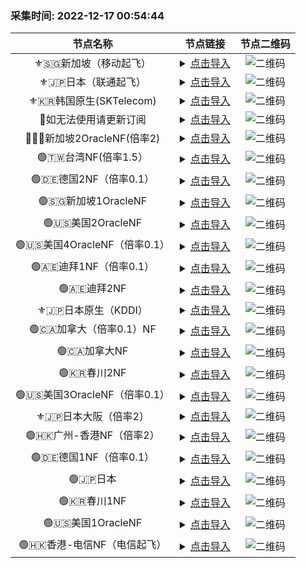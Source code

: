 ### 采集时间: 2022-12-17 00:54:44 
| 节点名称 | 节点链接 | 节点二维码 |
| :---: | :---: | :---: |
| ⚜️🇸🇬新加坡（移动起飞） | <details><summary><a href="vmess://eyJob3N0IjoiIiwicGF0aCI6IiIsInRscyI6IiIsInZlcmlmeV9jZXJ0Ijp0cnVlLCJhZGQiOiJhZTIuc3VyZmh1Yi5uZXQiLCJwb3J0IjozNzUyMCwiYWlkIjoxLCJuZXQiOiJ0Y3AiLCJoZWFkZXJUeXBlIjoibm9uZSIsInNlcnZpY2VuYW1lIjoiIiwiZW5hYmxlX3h0bHMiOiIiLCJmbG93IjoieHRscy1ycHJ4LWRpcmVjdCIsInZ0eXBlIjoidm1lc3M6Ly8iLCJzbmkiOiIiLCJ2IjoiMiIsInR5cGUiOiJ2bWVzcyIsInBzIjoi8J+fovCfh6bwn4eq6L+q5oucIDIgfE5GIiwicmVtYXJrIjoi8J+fovCfh6bwn4eq6L+q5oucIDIgfE5GIiwiaWQiOiJkMjBmMTMwZi1kOTU1LTM5MGEtOGMxZC01ZmI4ZjcxMDk1YTIiLCJjbGFzcyI6MH0=" title="⚜️🇸🇬新加坡（移动起飞）">点击导入</a></summary>vmess://eyJob3N0IjoiIiwicGF0aCI6IiIsInRscyI6IiIsInZlcmlmeV9jZXJ0Ijp0cnVlLCJhZGQiOiJhZTIuc3VyZmh1Yi5uZXQiLCJwb3J0IjozNzUyMCwiYWlkIjoxLCJuZXQiOiJ0Y3AiLCJoZWFkZXJUeXBlIjoibm9uZSIsInNlcnZpY2VuYW1lIjoiIiwiZW5hYmxlX3h0bHMiOiIiLCJmbG93IjoieHRscy1ycHJ4LWRpcmVjdCIsInZ0eXBlIjoidm1lc3M6Ly8iLCJzbmkiOiIiLCJ2IjoiMiIsInR5cGUiOiJ2bWVzcyIsInBzIjoi8J+fovCfh6bwn4eq6L+q5oucIDIgfE5GIiwicmVtYXJrIjoi8J+fovCfh6bwn4eq6L+q5oucIDIgfE5GIiwiaWQiOiJkMjBmMTMwZi1kOTU1LTM5MGEtOGMxZC01ZmI4ZjcxMDk1YTIiLCJjbGFzcyI6MH0=</details> | ![二维码](https://raw.iqiq.io/h7ml/okjiasu_action/main/package/okjiasu/free/2022-12-17/2022-12-17-00-53-52.png) |
| ⚜️🇯🇵日本（联通起飞） | <details><summary><a href="vmess://eyJob3N0IjoiIiwicGF0aCI6IiIsInRscyI6IiIsInZlcmlmeV9jZXJ0Ijp0cnVlLCJhZGQiOiJhZTIuc3VyZmh1Yi5uZXQiLCJwb3J0IjozNzUyMCwiYWlkIjoxLCJuZXQiOiJ0Y3AiLCJoZWFkZXJUeXBlIjoibm9uZSIsInNlcnZpY2VuYW1lIjoiIiwiZW5hYmxlX3h0bHMiOiIiLCJmbG93IjoieHRscy1ycHJ4LWRpcmVjdCIsInZ0eXBlIjoidm1lc3M6Ly8iLCJzbmkiOiIiLCJ2IjoiMiIsInR5cGUiOiJ2bWVzcyIsInBzIjoi8J+fovCfh6bwn4eq6L+q5oucIDIgfE5GIiwicmVtYXJrIjoi8J+fovCfh6bwn4eq6L+q5oucIDIgfE5GIiwiaWQiOiJkMjBmMTMwZi1kOTU1LTM5MGEtOGMxZC01ZmI4ZjcxMDk1YTIiLCJjbGFzcyI6MH0=" title="⚜️🇯🇵日本（联通起飞）">点击导入</a></summary>vmess://eyJob3N0IjoiIiwicGF0aCI6IiIsInRscyI6IiIsInZlcmlmeV9jZXJ0Ijp0cnVlLCJhZGQiOiJhZTIuc3VyZmh1Yi5uZXQiLCJwb3J0IjozNzUyMCwiYWlkIjoxLCJuZXQiOiJ0Y3AiLCJoZWFkZXJUeXBlIjoibm9uZSIsInNlcnZpY2VuYW1lIjoiIiwiZW5hYmxlX3h0bHMiOiIiLCJmbG93IjoieHRscy1ycHJ4LWRpcmVjdCIsInZ0eXBlIjoidm1lc3M6Ly8iLCJzbmkiOiIiLCJ2IjoiMiIsInR5cGUiOiJ2bWVzcyIsInBzIjoi8J+fovCfh6bwn4eq6L+q5oucIDIgfE5GIiwicmVtYXJrIjoi8J+fovCfh6bwn4eq6L+q5oucIDIgfE5GIiwiaWQiOiJkMjBmMTMwZi1kOTU1LTM5MGEtOGMxZC01ZmI4ZjcxMDk1YTIiLCJjbGFzcyI6MH0=</details> | ![二维码](https://raw.iqiq.io/h7ml/okjiasu_action/main/package/okjiasu/free/2022-12-17/2022-12-17-00-53-53.png) |
| ⚜️🇰🇷韩国原生(SKTelecom) | <details><summary><a href="vmess://eyJob3N0IjoiIiwicGF0aCI6IiIsInRscyI6IiIsInZlcmlmeV9jZXJ0Ijp0cnVlLCJhZGQiOiJhZTIuc3VyZmh1Yi5uZXQiLCJwb3J0IjozNzUyMCwiYWlkIjoxLCJuZXQiOiJ0Y3AiLCJoZWFkZXJUeXBlIjoibm9uZSIsInNlcnZpY2VuYW1lIjoiIiwiZW5hYmxlX3h0bHMiOiIiLCJmbG93IjoieHRscy1ycHJ4LWRpcmVjdCIsInZ0eXBlIjoidm1lc3M6Ly8iLCJzbmkiOiIiLCJ2IjoiMiIsInR5cGUiOiJ2bWVzcyIsInBzIjoi8J+fovCfh6bwn4eq6L+q5oucIDIgfE5GIiwicmVtYXJrIjoi8J+fovCfh6bwn4eq6L+q5oucIDIgfE5GIiwiaWQiOiJkMjBmMTMwZi1kOTU1LTM5MGEtOGMxZC01ZmI4ZjcxMDk1YTIiLCJjbGFzcyI6MH0=" title="⚜️🇰🇷韩国原生(SKTelecom)">点击导入</a></summary>vmess://eyJob3N0IjoiIiwicGF0aCI6IiIsInRscyI6IiIsInZlcmlmeV9jZXJ0Ijp0cnVlLCJhZGQiOiJhZTIuc3VyZmh1Yi5uZXQiLCJwb3J0IjozNzUyMCwiYWlkIjoxLCJuZXQiOiJ0Y3AiLCJoZWFkZXJUeXBlIjoibm9uZSIsInNlcnZpY2VuYW1lIjoiIiwiZW5hYmxlX3h0bHMiOiIiLCJmbG93IjoieHRscy1ycHJ4LWRpcmVjdCIsInZ0eXBlIjoidm1lc3M6Ly8iLCJzbmkiOiIiLCJ2IjoiMiIsInR5cGUiOiJ2bWVzcyIsInBzIjoi8J+fovCfh6bwn4eq6L+q5oucIDIgfE5GIiwicmVtYXJrIjoi8J+fovCfh6bwn4eq6L+q5oucIDIgfE5GIiwiaWQiOiJkMjBmMTMwZi1kOTU1LTM5MGEtOGMxZC01ZmI4ZjcxMDk1YTIiLCJjbGFzcyI6MH0=</details> | ![二维码](https://raw.iqiq.io/h7ml/okjiasu_action/main/package/okjiasu/free/2022-12-17/2022-12-17-00-53-54.png) |
| 🔆如无法使用请更新订阅 | <details><summary><a href="vmess://eyJob3N0IjoiIiwicGF0aCI6IiIsInRscyI6IiIsInZlcmlmeV9jZXJ0Ijp0cnVlLCJhZGQiOiJhZTIuc3VyZmh1Yi5uZXQiLCJwb3J0IjozNzUyMCwiYWlkIjoxLCJuZXQiOiJ0Y3AiLCJoZWFkZXJUeXBlIjoibm9uZSIsInNlcnZpY2VuYW1lIjoiIiwiZW5hYmxlX3h0bHMiOiIiLCJmbG93IjoieHRscy1ycHJ4LWRpcmVjdCIsInZ0eXBlIjoidm1lc3M6Ly8iLCJzbmkiOiIiLCJ2IjoiMiIsInR5cGUiOiJ2bWVzcyIsInBzIjoi8J+fovCfh6bwn4eq6L+q5oucIDIgfE5GIiwicmVtYXJrIjoi8J+fovCfh6bwn4eq6L+q5oucIDIgfE5GIiwiaWQiOiJkMjBmMTMwZi1kOTU1LTM5MGEtOGMxZC01ZmI4ZjcxMDk1YTIiLCJjbGFzcyI6MH0=" title="🔆如无法使用请更新订阅">点击导入</a></summary>vmess://eyJob3N0IjoiIiwicGF0aCI6IiIsInRscyI6IiIsInZlcmlmeV9jZXJ0Ijp0cnVlLCJhZGQiOiJhZTIuc3VyZmh1Yi5uZXQiLCJwb3J0IjozNzUyMCwiYWlkIjoxLCJuZXQiOiJ0Y3AiLCJoZWFkZXJUeXBlIjoibm9uZSIsInNlcnZpY2VuYW1lIjoiIiwiZW5hYmxlX3h0bHMiOiIiLCJmbG93IjoieHRscy1ycHJ4LWRpcmVjdCIsInZ0eXBlIjoidm1lc3M6Ly8iLCJzbmkiOiIiLCJ2IjoiMiIsInR5cGUiOiJ2bWVzcyIsInBzIjoi8J+fovCfh6bwn4eq6L+q5oucIDIgfE5GIiwicmVtYXJrIjoi8J+fovCfh6bwn4eq6L+q5oucIDIgfE5GIiwiaWQiOiJkMjBmMTMwZi1kOTU1LTM5MGEtOGMxZC01ZmI4ZjcxMDk1YTIiLCJjbGFzcyI6MH0=</details> | ![二维码](https://raw.iqiq.io/h7ml/okjiasu_action/main/package/okjiasu/free/2022-12-17/2022-12-17-00-53-55.png) |
| 🔆🇸🇬新加坡2OracleNF(倍率2) | <details><summary><a href="vmess://eyJob3N0IjoiIiwicGF0aCI6IiIsInRscyI6IiIsInZlcmlmeV9jZXJ0Ijp0cnVlLCJhZGQiOiJhZTIuc3VyZmh1Yi5uZXQiLCJwb3J0IjozNzUyMCwiYWlkIjoxLCJuZXQiOiJ0Y3AiLCJoZWFkZXJUeXBlIjoibm9uZSIsInNlcnZpY2VuYW1lIjoiIiwiZW5hYmxlX3h0bHMiOiIiLCJmbG93IjoieHRscy1ycHJ4LWRpcmVjdCIsInZ0eXBlIjoidm1lc3M6Ly8iLCJzbmkiOiIiLCJ2IjoiMiIsInR5cGUiOiJ2bWVzcyIsInBzIjoi8J+fovCfh6bwn4eq6L+q5oucIDIgfE5GIiwicmVtYXJrIjoi8J+fovCfh6bwn4eq6L+q5oucIDIgfE5GIiwiaWQiOiJkMjBmMTMwZi1kOTU1LTM5MGEtOGMxZC01ZmI4ZjcxMDk1YTIiLCJjbGFzcyI6MH0=" title="🔆🇸🇬新加坡2OracleNF(倍率2)">点击导入</a></summary>vmess://eyJob3N0IjoiIiwicGF0aCI6IiIsInRscyI6IiIsInZlcmlmeV9jZXJ0Ijp0cnVlLCJhZGQiOiJhZTIuc3VyZmh1Yi5uZXQiLCJwb3J0IjozNzUyMCwiYWlkIjoxLCJuZXQiOiJ0Y3AiLCJoZWFkZXJUeXBlIjoibm9uZSIsInNlcnZpY2VuYW1lIjoiIiwiZW5hYmxlX3h0bHMiOiIiLCJmbG93IjoieHRscy1ycHJ4LWRpcmVjdCIsInZ0eXBlIjoidm1lc3M6Ly8iLCJzbmkiOiIiLCJ2IjoiMiIsInR5cGUiOiJ2bWVzcyIsInBzIjoi8J+fovCfh6bwn4eq6L+q5oucIDIgfE5GIiwicmVtYXJrIjoi8J+fovCfh6bwn4eq6L+q5oucIDIgfE5GIiwiaWQiOiJkMjBmMTMwZi1kOTU1LTM5MGEtOGMxZC01ZmI4ZjcxMDk1YTIiLCJjbGFzcyI6MH0=</details> | ![二维码](https://raw.iqiq.io/h7ml/okjiasu_action/main/package/okjiasu/free/2022-12-17/2022-12-17-00-53-57.png) |
| 🟢🇹🇼台湾NF(倍率1.5） | <details><summary><a href="vmess://eyJob3N0IjoiIiwicGF0aCI6IiIsInRscyI6IiIsInZlcmlmeV9jZXJ0Ijp0cnVlLCJhZGQiOiJhZTIuc3VyZmh1Yi5uZXQiLCJwb3J0IjozNzUyMCwiYWlkIjoxLCJuZXQiOiJ0Y3AiLCJoZWFkZXJUeXBlIjoibm9uZSIsInNlcnZpY2VuYW1lIjoiIiwiZW5hYmxlX3h0bHMiOiIiLCJmbG93IjoieHRscy1ycHJ4LWRpcmVjdCIsInZ0eXBlIjoidm1lc3M6Ly8iLCJzbmkiOiIiLCJ2IjoiMiIsInR5cGUiOiJ2bWVzcyIsInBzIjoi8J+fovCfh6bwn4eq6L+q5oucIDIgfE5GIiwicmVtYXJrIjoi8J+fovCfh6bwn4eq6L+q5oucIDIgfE5GIiwiaWQiOiJkMjBmMTMwZi1kOTU1LTM5MGEtOGMxZC01ZmI4ZjcxMDk1YTIiLCJjbGFzcyI6MH0=" title="🟢🇹🇼台湾NF(倍率1.5）">点击导入</a></summary>vmess://eyJob3N0IjoiIiwicGF0aCI6IiIsInRscyI6IiIsInZlcmlmeV9jZXJ0Ijp0cnVlLCJhZGQiOiJhZTIuc3VyZmh1Yi5uZXQiLCJwb3J0IjozNzUyMCwiYWlkIjoxLCJuZXQiOiJ0Y3AiLCJoZWFkZXJUeXBlIjoibm9uZSIsInNlcnZpY2VuYW1lIjoiIiwiZW5hYmxlX3h0bHMiOiIiLCJmbG93IjoieHRscy1ycHJ4LWRpcmVjdCIsInZ0eXBlIjoidm1lc3M6Ly8iLCJzbmkiOiIiLCJ2IjoiMiIsInR5cGUiOiJ2bWVzcyIsInBzIjoi8J+fovCfh6bwn4eq6L+q5oucIDIgfE5GIiwicmVtYXJrIjoi8J+fovCfh6bwn4eq6L+q5oucIDIgfE5GIiwiaWQiOiJkMjBmMTMwZi1kOTU1LTM5MGEtOGMxZC01ZmI4ZjcxMDk1YTIiLCJjbGFzcyI6MH0=</details> | ![二维码](https://raw.iqiq.io/h7ml/okjiasu_action/main/package/okjiasu/free/2022-12-17/2022-12-17-00-53-58.png) |
| 🟢🇩🇪德国2NF（倍率0.1） | <details><summary><a href="vmess://eyJob3N0IjoiIiwicGF0aCI6IiIsInRscyI6IiIsInZlcmlmeV9jZXJ0Ijp0cnVlLCJhZGQiOiJhZTIuc3VyZmh1Yi5uZXQiLCJwb3J0IjozNzUyMCwiYWlkIjoxLCJuZXQiOiJ0Y3AiLCJoZWFkZXJUeXBlIjoibm9uZSIsInNlcnZpY2VuYW1lIjoiIiwiZW5hYmxlX3h0bHMiOiIiLCJmbG93IjoieHRscy1ycHJ4LWRpcmVjdCIsInZ0eXBlIjoidm1lc3M6Ly8iLCJzbmkiOiIiLCJ2IjoiMiIsInR5cGUiOiJ2bWVzcyIsInBzIjoi8J+fovCfh6bwn4eq6L+q5oucIDIgfE5GIiwicmVtYXJrIjoi8J+fovCfh6bwn4eq6L+q5oucIDIgfE5GIiwiaWQiOiJkMjBmMTMwZi1kOTU1LTM5MGEtOGMxZC01ZmI4ZjcxMDk1YTIiLCJjbGFzcyI6MH0=" title="🟢🇩🇪德国2NF（倍率0.1）">点击导入</a></summary>vmess://eyJob3N0IjoiIiwicGF0aCI6IiIsInRscyI6IiIsInZlcmlmeV9jZXJ0Ijp0cnVlLCJhZGQiOiJhZTIuc3VyZmh1Yi5uZXQiLCJwb3J0IjozNzUyMCwiYWlkIjoxLCJuZXQiOiJ0Y3AiLCJoZWFkZXJUeXBlIjoibm9uZSIsInNlcnZpY2VuYW1lIjoiIiwiZW5hYmxlX3h0bHMiOiIiLCJmbG93IjoieHRscy1ycHJ4LWRpcmVjdCIsInZ0eXBlIjoidm1lc3M6Ly8iLCJzbmkiOiIiLCJ2IjoiMiIsInR5cGUiOiJ2bWVzcyIsInBzIjoi8J+fovCfh6bwn4eq6L+q5oucIDIgfE5GIiwicmVtYXJrIjoi8J+fovCfh6bwn4eq6L+q5oucIDIgfE5GIiwiaWQiOiJkMjBmMTMwZi1kOTU1LTM5MGEtOGMxZC01ZmI4ZjcxMDk1YTIiLCJjbGFzcyI6MH0=</details> | ![二维码](https://raw.iqiq.io/h7ml/okjiasu_action/main/package/okjiasu/free/2022-12-17/2022-12-17-00-53-59.png) |
| 🟢🇸🇬新加坡1OracleNF | <details><summary><a href="vmess://eyJob3N0IjoiIiwicGF0aCI6IiIsInRscyI6IiIsInZlcmlmeV9jZXJ0Ijp0cnVlLCJhZGQiOiJhZTIuc3VyZmh1Yi5uZXQiLCJwb3J0IjozNzUyMCwiYWlkIjoxLCJuZXQiOiJ0Y3AiLCJoZWFkZXJUeXBlIjoibm9uZSIsInNlcnZpY2VuYW1lIjoiIiwiZW5hYmxlX3h0bHMiOiIiLCJmbG93IjoieHRscy1ycHJ4LWRpcmVjdCIsInZ0eXBlIjoidm1lc3M6Ly8iLCJzbmkiOiIiLCJ2IjoiMiIsInR5cGUiOiJ2bWVzcyIsInBzIjoi8J+fovCfh6bwn4eq6L+q5oucIDIgfE5GIiwicmVtYXJrIjoi8J+fovCfh6bwn4eq6L+q5oucIDIgfE5GIiwiaWQiOiJkMjBmMTMwZi1kOTU1LTM5MGEtOGMxZC01ZmI4ZjcxMDk1YTIiLCJjbGFzcyI6MH0=" title="🟢🇸🇬新加坡1OracleNF">点击导入</a></summary>vmess://eyJob3N0IjoiIiwicGF0aCI6IiIsInRscyI6IiIsInZlcmlmeV9jZXJ0Ijp0cnVlLCJhZGQiOiJhZTIuc3VyZmh1Yi5uZXQiLCJwb3J0IjozNzUyMCwiYWlkIjoxLCJuZXQiOiJ0Y3AiLCJoZWFkZXJUeXBlIjoibm9uZSIsInNlcnZpY2VuYW1lIjoiIiwiZW5hYmxlX3h0bHMiOiIiLCJmbG93IjoieHRscy1ycHJ4LWRpcmVjdCIsInZ0eXBlIjoidm1lc3M6Ly8iLCJzbmkiOiIiLCJ2IjoiMiIsInR5cGUiOiJ2bWVzcyIsInBzIjoi8J+fovCfh6bwn4eq6L+q5oucIDIgfE5GIiwicmVtYXJrIjoi8J+fovCfh6bwn4eq6L+q5oucIDIgfE5GIiwiaWQiOiJkMjBmMTMwZi1kOTU1LTM5MGEtOGMxZC01ZmI4ZjcxMDk1YTIiLCJjbGFzcyI6MH0=</details> | ![二维码](https://raw.iqiq.io/h7ml/okjiasu_action/main/package/okjiasu/free/2022-12-17/2022-12-17-00-54-00.png) |
| 🟢🇺🇸美国2OracleNF | <details><summary><a href="vmess://eyJob3N0IjoiIiwicGF0aCI6IiIsInRscyI6IiIsInZlcmlmeV9jZXJ0Ijp0cnVlLCJhZGQiOiJhZTIuc3VyZmh1Yi5uZXQiLCJwb3J0IjozNzUyMCwiYWlkIjoxLCJuZXQiOiJ0Y3AiLCJoZWFkZXJUeXBlIjoibm9uZSIsInNlcnZpY2VuYW1lIjoiIiwiZW5hYmxlX3h0bHMiOiIiLCJmbG93IjoieHRscy1ycHJ4LWRpcmVjdCIsInZ0eXBlIjoidm1lc3M6Ly8iLCJzbmkiOiIiLCJ2IjoiMiIsInR5cGUiOiJ2bWVzcyIsInBzIjoi8J+fovCfh6bwn4eq6L+q5oucIDIgfE5GIiwicmVtYXJrIjoi8J+fovCfh6bwn4eq6L+q5oucIDIgfE5GIiwiaWQiOiJkMjBmMTMwZi1kOTU1LTM5MGEtOGMxZC01ZmI4ZjcxMDk1YTIiLCJjbGFzcyI6MH0=" title="🟢🇺🇸美国2OracleNF">点击导入</a></summary>vmess://eyJob3N0IjoiIiwicGF0aCI6IiIsInRscyI6IiIsInZlcmlmeV9jZXJ0Ijp0cnVlLCJhZGQiOiJhZTIuc3VyZmh1Yi5uZXQiLCJwb3J0IjozNzUyMCwiYWlkIjoxLCJuZXQiOiJ0Y3AiLCJoZWFkZXJUeXBlIjoibm9uZSIsInNlcnZpY2VuYW1lIjoiIiwiZW5hYmxlX3h0bHMiOiIiLCJmbG93IjoieHRscy1ycHJ4LWRpcmVjdCIsInZ0eXBlIjoidm1lc3M6Ly8iLCJzbmkiOiIiLCJ2IjoiMiIsInR5cGUiOiJ2bWVzcyIsInBzIjoi8J+fovCfh6bwn4eq6L+q5oucIDIgfE5GIiwicmVtYXJrIjoi8J+fovCfh6bwn4eq6L+q5oucIDIgfE5GIiwiaWQiOiJkMjBmMTMwZi1kOTU1LTM5MGEtOGMxZC01ZmI4ZjcxMDk1YTIiLCJjbGFzcyI6MH0=</details> | ![二维码](https://raw.iqiq.io/h7ml/okjiasu_action/main/package/okjiasu/free/2022-12-17/2022-12-17-00-54-01.png) |
| 🟢🇺🇸美国4OracleNF（倍率0.1） | <details><summary><a href="vmess://eyJob3N0IjoiIiwicGF0aCI6IiIsInRscyI6IiIsInZlcmlmeV9jZXJ0Ijp0cnVlLCJhZGQiOiJhZTIuc3VyZmh1Yi5uZXQiLCJwb3J0IjozNzUyMCwiYWlkIjoxLCJuZXQiOiJ0Y3AiLCJoZWFkZXJUeXBlIjoibm9uZSIsInNlcnZpY2VuYW1lIjoiIiwiZW5hYmxlX3h0bHMiOiIiLCJmbG93IjoieHRscy1ycHJ4LWRpcmVjdCIsInZ0eXBlIjoidm1lc3M6Ly8iLCJzbmkiOiIiLCJ2IjoiMiIsInR5cGUiOiJ2bWVzcyIsInBzIjoi8J+fovCfh6bwn4eq6L+q5oucIDIgfE5GIiwicmVtYXJrIjoi8J+fovCfh6bwn4eq6L+q5oucIDIgfE5GIiwiaWQiOiJkMjBmMTMwZi1kOTU1LTM5MGEtOGMxZC01ZmI4ZjcxMDk1YTIiLCJjbGFzcyI6MH0=" title="🟢🇺🇸美国4OracleNF（倍率0.1）">点击导入</a></summary>vmess://eyJob3N0IjoiIiwicGF0aCI6IiIsInRscyI6IiIsInZlcmlmeV9jZXJ0Ijp0cnVlLCJhZGQiOiJhZTIuc3VyZmh1Yi5uZXQiLCJwb3J0IjozNzUyMCwiYWlkIjoxLCJuZXQiOiJ0Y3AiLCJoZWFkZXJUeXBlIjoibm9uZSIsInNlcnZpY2VuYW1lIjoiIiwiZW5hYmxlX3h0bHMiOiIiLCJmbG93IjoieHRscy1ycHJ4LWRpcmVjdCIsInZ0eXBlIjoidm1lc3M6Ly8iLCJzbmkiOiIiLCJ2IjoiMiIsInR5cGUiOiJ2bWVzcyIsInBzIjoi8J+fovCfh6bwn4eq6L+q5oucIDIgfE5GIiwicmVtYXJrIjoi8J+fovCfh6bwn4eq6L+q5oucIDIgfE5GIiwiaWQiOiJkMjBmMTMwZi1kOTU1LTM5MGEtOGMxZC01ZmI4ZjcxMDk1YTIiLCJjbGFzcyI6MH0=</details> | ![二维码](https://raw.iqiq.io/h7ml/okjiasu_action/main/package/okjiasu/free/2022-12-17/2022-12-17-00-54-03.png) |
| 🟢🇦🇪迪拜1NF（倍率0.1） | <details><summary><a href="vmess://eyJob3N0IjoiIiwicGF0aCI6IiIsInRscyI6IiIsInZlcmlmeV9jZXJ0Ijp0cnVlLCJhZGQiOiJhZTIuc3VyZmh1Yi5uZXQiLCJwb3J0IjozNzUyMCwiYWlkIjoxLCJuZXQiOiJ0Y3AiLCJoZWFkZXJUeXBlIjoibm9uZSIsInNlcnZpY2VuYW1lIjoiIiwiZW5hYmxlX3h0bHMiOiIiLCJmbG93IjoieHRscy1ycHJ4LWRpcmVjdCIsInZ0eXBlIjoidm1lc3M6Ly8iLCJzbmkiOiIiLCJ2IjoiMiIsInR5cGUiOiJ2bWVzcyIsInBzIjoi8J+fovCfh6bwn4eq6L+q5oucIDIgfE5GIiwicmVtYXJrIjoi8J+fovCfh6bwn4eq6L+q5oucIDIgfE5GIiwiaWQiOiJkMjBmMTMwZi1kOTU1LTM5MGEtOGMxZC01ZmI4ZjcxMDk1YTIiLCJjbGFzcyI6MH0=" title="🟢🇦🇪迪拜1NF（倍率0.1）">点击导入</a></summary>vmess://eyJob3N0IjoiIiwicGF0aCI6IiIsInRscyI6IiIsInZlcmlmeV9jZXJ0Ijp0cnVlLCJhZGQiOiJhZTIuc3VyZmh1Yi5uZXQiLCJwb3J0IjozNzUyMCwiYWlkIjoxLCJuZXQiOiJ0Y3AiLCJoZWFkZXJUeXBlIjoibm9uZSIsInNlcnZpY2VuYW1lIjoiIiwiZW5hYmxlX3h0bHMiOiIiLCJmbG93IjoieHRscy1ycHJ4LWRpcmVjdCIsInZ0eXBlIjoidm1lc3M6Ly8iLCJzbmkiOiIiLCJ2IjoiMiIsInR5cGUiOiJ2bWVzcyIsInBzIjoi8J+fovCfh6bwn4eq6L+q5oucIDIgfE5GIiwicmVtYXJrIjoi8J+fovCfh6bwn4eq6L+q5oucIDIgfE5GIiwiaWQiOiJkMjBmMTMwZi1kOTU1LTM5MGEtOGMxZC01ZmI4ZjcxMDk1YTIiLCJjbGFzcyI6MH0=</details> | ![二维码](https://raw.iqiq.io/h7ml/okjiasu_action/main/package/okjiasu/free/2022-12-17/2022-12-17-00-54-04.png) |
| 🟢🇦🇪迪拜2NF | <details><summary><a href="vmess://eyJob3N0IjoiIiwicGF0aCI6IiIsInRscyI6IiIsInZlcmlmeV9jZXJ0Ijp0cnVlLCJhZGQiOiJhZTIuc3VyZmh1Yi5uZXQiLCJwb3J0IjozNzUyMCwiYWlkIjoxLCJuZXQiOiJ0Y3AiLCJoZWFkZXJUeXBlIjoibm9uZSIsInNlcnZpY2VuYW1lIjoiIiwiZW5hYmxlX3h0bHMiOiIiLCJmbG93IjoieHRscy1ycHJ4LWRpcmVjdCIsInZ0eXBlIjoidm1lc3M6Ly8iLCJzbmkiOiIiLCJ2IjoiMiIsInR5cGUiOiJ2bWVzcyIsInBzIjoi8J+fovCfh6bwn4eq6L+q5oucIDIgfE5GIiwicmVtYXJrIjoi8J+fovCfh6bwn4eq6L+q5oucIDIgfE5GIiwiaWQiOiJkMjBmMTMwZi1kOTU1LTM5MGEtOGMxZC01ZmI4ZjcxMDk1YTIiLCJjbGFzcyI6MH0=" title="🟢🇦🇪迪拜2NF">点击导入</a></summary>vmess://eyJob3N0IjoiIiwicGF0aCI6IiIsInRscyI6IiIsInZlcmlmeV9jZXJ0Ijp0cnVlLCJhZGQiOiJhZTIuc3VyZmh1Yi5uZXQiLCJwb3J0IjozNzUyMCwiYWlkIjoxLCJuZXQiOiJ0Y3AiLCJoZWFkZXJUeXBlIjoibm9uZSIsInNlcnZpY2VuYW1lIjoiIiwiZW5hYmxlX3h0bHMiOiIiLCJmbG93IjoieHRscy1ycHJ4LWRpcmVjdCIsInZ0eXBlIjoidm1lc3M6Ly8iLCJzbmkiOiIiLCJ2IjoiMiIsInR5cGUiOiJ2bWVzcyIsInBzIjoi8J+fovCfh6bwn4eq6L+q5oucIDIgfE5GIiwicmVtYXJrIjoi8J+fovCfh6bwn4eq6L+q5oucIDIgfE5GIiwiaWQiOiJkMjBmMTMwZi1kOTU1LTM5MGEtOGMxZC01ZmI4ZjcxMDk1YTIiLCJjbGFzcyI6MH0=</details> | ![二维码](https://raw.iqiq.io/h7ml/okjiasu_action/main/package/okjiasu/free/2022-12-17/2022-12-17-00-54-05.png) |
| ⚜️🇯🇵日本原生（KDDI） | <details><summary><a href="vmess://eyJob3N0IjoiIiwicGF0aCI6IiIsInRscyI6IiIsInZlcmlmeV9jZXJ0Ijp0cnVlLCJhZGQiOiJhZTIuc3VyZmh1Yi5uZXQiLCJwb3J0IjozNzUyMCwiYWlkIjoxLCJuZXQiOiJ0Y3AiLCJoZWFkZXJUeXBlIjoibm9uZSIsInNlcnZpY2VuYW1lIjoiIiwiZW5hYmxlX3h0bHMiOiIiLCJmbG93IjoieHRscy1ycHJ4LWRpcmVjdCIsInZ0eXBlIjoidm1lc3M6Ly8iLCJzbmkiOiIiLCJ2IjoiMiIsInR5cGUiOiJ2bWVzcyIsInBzIjoi8J+fovCfh6bwn4eq6L+q5oucIDIgfE5GIiwicmVtYXJrIjoi8J+fovCfh6bwn4eq6L+q5oucIDIgfE5GIiwiaWQiOiJkMjBmMTMwZi1kOTU1LTM5MGEtOGMxZC01ZmI4ZjcxMDk1YTIiLCJjbGFzcyI6MH0=" title="⚜️🇯🇵日本原生（KDDI）">点击导入</a></summary>vmess://eyJob3N0IjoiIiwicGF0aCI6IiIsInRscyI6IiIsInZlcmlmeV9jZXJ0Ijp0cnVlLCJhZGQiOiJhZTIuc3VyZmh1Yi5uZXQiLCJwb3J0IjozNzUyMCwiYWlkIjoxLCJuZXQiOiJ0Y3AiLCJoZWFkZXJUeXBlIjoibm9uZSIsInNlcnZpY2VuYW1lIjoiIiwiZW5hYmxlX3h0bHMiOiIiLCJmbG93IjoieHRscy1ycHJ4LWRpcmVjdCIsInZ0eXBlIjoidm1lc3M6Ly8iLCJzbmkiOiIiLCJ2IjoiMiIsInR5cGUiOiJ2bWVzcyIsInBzIjoi8J+fovCfh6bwn4eq6L+q5oucIDIgfE5GIiwicmVtYXJrIjoi8J+fovCfh6bwn4eq6L+q5oucIDIgfE5GIiwiaWQiOiJkMjBmMTMwZi1kOTU1LTM5MGEtOGMxZC01ZmI4ZjcxMDk1YTIiLCJjbGFzcyI6MH0=</details> | ![二维码](https://raw.iqiq.io/h7ml/okjiasu_action/main/package/okjiasu/free/2022-12-17/2022-12-17-00-54-06.png) |
| 🟢🇨🇦加拿大（倍率0.1）NF | <details><summary><a href="vmess://eyJob3N0IjoiIiwicGF0aCI6IiIsInRscyI6IiIsInZlcmlmeV9jZXJ0Ijp0cnVlLCJhZGQiOiJhZTIuc3VyZmh1Yi5uZXQiLCJwb3J0IjozNzUyMCwiYWlkIjoxLCJuZXQiOiJ0Y3AiLCJoZWFkZXJUeXBlIjoibm9uZSIsInNlcnZpY2VuYW1lIjoiIiwiZW5hYmxlX3h0bHMiOiIiLCJmbG93IjoieHRscy1ycHJ4LWRpcmVjdCIsInZ0eXBlIjoidm1lc3M6Ly8iLCJzbmkiOiIiLCJ2IjoiMiIsInR5cGUiOiJ2bWVzcyIsInBzIjoi8J+fovCfh6bwn4eq6L+q5oucIDIgfE5GIiwicmVtYXJrIjoi8J+fovCfh6bwn4eq6L+q5oucIDIgfE5GIiwiaWQiOiJkMjBmMTMwZi1kOTU1LTM5MGEtOGMxZC01ZmI4ZjcxMDk1YTIiLCJjbGFzcyI6MH0=" title="🟢🇨🇦加拿大（倍率0.1）NF">点击导入</a></summary>vmess://eyJob3N0IjoiIiwicGF0aCI6IiIsInRscyI6IiIsInZlcmlmeV9jZXJ0Ijp0cnVlLCJhZGQiOiJhZTIuc3VyZmh1Yi5uZXQiLCJwb3J0IjozNzUyMCwiYWlkIjoxLCJuZXQiOiJ0Y3AiLCJoZWFkZXJUeXBlIjoibm9uZSIsInNlcnZpY2VuYW1lIjoiIiwiZW5hYmxlX3h0bHMiOiIiLCJmbG93IjoieHRscy1ycHJ4LWRpcmVjdCIsInZ0eXBlIjoidm1lc3M6Ly8iLCJzbmkiOiIiLCJ2IjoiMiIsInR5cGUiOiJ2bWVzcyIsInBzIjoi8J+fovCfh6bwn4eq6L+q5oucIDIgfE5GIiwicmVtYXJrIjoi8J+fovCfh6bwn4eq6L+q5oucIDIgfE5GIiwiaWQiOiJkMjBmMTMwZi1kOTU1LTM5MGEtOGMxZC01ZmI4ZjcxMDk1YTIiLCJjbGFzcyI6MH0=</details> | ![二维码](https://raw.iqiq.io/h7ml/okjiasu_action/main/package/okjiasu/free/2022-12-17/2022-12-17-00-54-07.png) |
| 🟢🇨🇦加拿大NF | <details><summary><a href="vmess://eyJob3N0IjoiIiwicGF0aCI6IiIsInRscyI6IiIsInZlcmlmeV9jZXJ0Ijp0cnVlLCJhZGQiOiJhZTIuc3VyZmh1Yi5uZXQiLCJwb3J0IjozNzUyMCwiYWlkIjoxLCJuZXQiOiJ0Y3AiLCJoZWFkZXJUeXBlIjoibm9uZSIsInNlcnZpY2VuYW1lIjoiIiwiZW5hYmxlX3h0bHMiOiIiLCJmbG93IjoieHRscy1ycHJ4LWRpcmVjdCIsInZ0eXBlIjoidm1lc3M6Ly8iLCJzbmkiOiIiLCJ2IjoiMiIsInR5cGUiOiJ2bWVzcyIsInBzIjoi8J+fovCfh6bwn4eq6L+q5oucIDIgfE5GIiwicmVtYXJrIjoi8J+fovCfh6bwn4eq6L+q5oucIDIgfE5GIiwiaWQiOiJkMjBmMTMwZi1kOTU1LTM5MGEtOGMxZC01ZmI4ZjcxMDk1YTIiLCJjbGFzcyI6MH0=" title="🟢🇨🇦加拿大NF">点击导入</a></summary>vmess://eyJob3N0IjoiIiwicGF0aCI6IiIsInRscyI6IiIsInZlcmlmeV9jZXJ0Ijp0cnVlLCJhZGQiOiJhZTIuc3VyZmh1Yi5uZXQiLCJwb3J0IjozNzUyMCwiYWlkIjoxLCJuZXQiOiJ0Y3AiLCJoZWFkZXJUeXBlIjoibm9uZSIsInNlcnZpY2VuYW1lIjoiIiwiZW5hYmxlX3h0bHMiOiIiLCJmbG93IjoieHRscy1ycHJ4LWRpcmVjdCIsInZ0eXBlIjoidm1lc3M6Ly8iLCJzbmkiOiIiLCJ2IjoiMiIsInR5cGUiOiJ2bWVzcyIsInBzIjoi8J+fovCfh6bwn4eq6L+q5oucIDIgfE5GIiwicmVtYXJrIjoi8J+fovCfh6bwn4eq6L+q5oucIDIgfE5GIiwiaWQiOiJkMjBmMTMwZi1kOTU1LTM5MGEtOGMxZC01ZmI4ZjcxMDk1YTIiLCJjbGFzcyI6MH0=</details> | ![二维码](https://raw.iqiq.io/h7ml/okjiasu_action/main/package/okjiasu/free/2022-12-17/2022-12-17-00-54-09.png) |
| 🟢🇰🇷春川2NF | <details><summary><a href="vmess://eyJob3N0IjoiIiwicGF0aCI6IiIsInRscyI6IiIsInZlcmlmeV9jZXJ0Ijp0cnVlLCJhZGQiOiJhZTIuc3VyZmh1Yi5uZXQiLCJwb3J0IjozNzUyMCwiYWlkIjoxLCJuZXQiOiJ0Y3AiLCJoZWFkZXJUeXBlIjoibm9uZSIsInNlcnZpY2VuYW1lIjoiIiwiZW5hYmxlX3h0bHMiOiIiLCJmbG93IjoieHRscy1ycHJ4LWRpcmVjdCIsInZ0eXBlIjoidm1lc3M6Ly8iLCJzbmkiOiIiLCJ2IjoiMiIsInR5cGUiOiJ2bWVzcyIsInBzIjoi8J+fovCfh6bwn4eq6L+q5oucIDIgfE5GIiwicmVtYXJrIjoi8J+fovCfh6bwn4eq6L+q5oucIDIgfE5GIiwiaWQiOiJkMjBmMTMwZi1kOTU1LTM5MGEtOGMxZC01ZmI4ZjcxMDk1YTIiLCJjbGFzcyI6MH0=" title="🟢🇰🇷春川2NF">点击导入</a></summary>vmess://eyJob3N0IjoiIiwicGF0aCI6IiIsInRscyI6IiIsInZlcmlmeV9jZXJ0Ijp0cnVlLCJhZGQiOiJhZTIuc3VyZmh1Yi5uZXQiLCJwb3J0IjozNzUyMCwiYWlkIjoxLCJuZXQiOiJ0Y3AiLCJoZWFkZXJUeXBlIjoibm9uZSIsInNlcnZpY2VuYW1lIjoiIiwiZW5hYmxlX3h0bHMiOiIiLCJmbG93IjoieHRscy1ycHJ4LWRpcmVjdCIsInZ0eXBlIjoidm1lc3M6Ly8iLCJzbmkiOiIiLCJ2IjoiMiIsInR5cGUiOiJ2bWVzcyIsInBzIjoi8J+fovCfh6bwn4eq6L+q5oucIDIgfE5GIiwicmVtYXJrIjoi8J+fovCfh6bwn4eq6L+q5oucIDIgfE5GIiwiaWQiOiJkMjBmMTMwZi1kOTU1LTM5MGEtOGMxZC01ZmI4ZjcxMDk1YTIiLCJjbGFzcyI6MH0=</details> | ![二维码](https://raw.iqiq.io/h7ml/okjiasu_action/main/package/okjiasu/free/2022-12-17/2022-12-17-00-54-10.png) |
| 🟢🇺🇸美国3OracleNF（倍率0.1） | <details><summary><a href="vmess://eyJob3N0IjoiIiwicGF0aCI6IiIsInRscyI6IiIsInZlcmlmeV9jZXJ0Ijp0cnVlLCJhZGQiOiJhZTIuc3VyZmh1Yi5uZXQiLCJwb3J0IjozNzUyMCwiYWlkIjoxLCJuZXQiOiJ0Y3AiLCJoZWFkZXJUeXBlIjoibm9uZSIsInNlcnZpY2VuYW1lIjoiIiwiZW5hYmxlX3h0bHMiOiIiLCJmbG93IjoieHRscy1ycHJ4LWRpcmVjdCIsInZ0eXBlIjoidm1lc3M6Ly8iLCJzbmkiOiIiLCJ2IjoiMiIsInR5cGUiOiJ2bWVzcyIsInBzIjoi8J+fovCfh6bwn4eq6L+q5oucIDIgfE5GIiwicmVtYXJrIjoi8J+fovCfh6bwn4eq6L+q5oucIDIgfE5GIiwiaWQiOiJkMjBmMTMwZi1kOTU1LTM5MGEtOGMxZC01ZmI4ZjcxMDk1YTIiLCJjbGFzcyI6MH0=" title="🟢🇺🇸美国3OracleNF（倍率0.1）">点击导入</a></summary>vmess://eyJob3N0IjoiIiwicGF0aCI6IiIsInRscyI6IiIsInZlcmlmeV9jZXJ0Ijp0cnVlLCJhZGQiOiJhZTIuc3VyZmh1Yi5uZXQiLCJwb3J0IjozNzUyMCwiYWlkIjoxLCJuZXQiOiJ0Y3AiLCJoZWFkZXJUeXBlIjoibm9uZSIsInNlcnZpY2VuYW1lIjoiIiwiZW5hYmxlX3h0bHMiOiIiLCJmbG93IjoieHRscy1ycHJ4LWRpcmVjdCIsInZ0eXBlIjoidm1lc3M6Ly8iLCJzbmkiOiIiLCJ2IjoiMiIsInR5cGUiOiJ2bWVzcyIsInBzIjoi8J+fovCfh6bwn4eq6L+q5oucIDIgfE5GIiwicmVtYXJrIjoi8J+fovCfh6bwn4eq6L+q5oucIDIgfE5GIiwiaWQiOiJkMjBmMTMwZi1kOTU1LTM5MGEtOGMxZC01ZmI4ZjcxMDk1YTIiLCJjbGFzcyI6MH0=</details> | ![二维码](https://raw.iqiq.io/h7ml/okjiasu_action/main/package/okjiasu/free/2022-12-17/2022-12-17-00-54-11.png) |
| ⚜️🇯🇵日本大阪（倍率2） | <details><summary><a href="vmess://eyJob3N0IjoiIiwicGF0aCI6IiIsInRscyI6IiIsInZlcmlmeV9jZXJ0Ijp0cnVlLCJhZGQiOiJhZTIuc3VyZmh1Yi5uZXQiLCJwb3J0IjozNzUyMCwiYWlkIjoxLCJuZXQiOiJ0Y3AiLCJoZWFkZXJUeXBlIjoibm9uZSIsInNlcnZpY2VuYW1lIjoiIiwiZW5hYmxlX3h0bHMiOiIiLCJmbG93IjoieHRscy1ycHJ4LWRpcmVjdCIsInZ0eXBlIjoidm1lc3M6Ly8iLCJzbmkiOiIiLCJ2IjoiMiIsInR5cGUiOiJ2bWVzcyIsInBzIjoi8J+fovCfh6bwn4eq6L+q5oucIDIgfE5GIiwicmVtYXJrIjoi8J+fovCfh6bwn4eq6L+q5oucIDIgfE5GIiwiaWQiOiJkMjBmMTMwZi1kOTU1LTM5MGEtOGMxZC01ZmI4ZjcxMDk1YTIiLCJjbGFzcyI6MH0=" title="⚜️🇯🇵日本大阪（倍率2）">点击导入</a></summary>vmess://eyJob3N0IjoiIiwicGF0aCI6IiIsInRscyI6IiIsInZlcmlmeV9jZXJ0Ijp0cnVlLCJhZGQiOiJhZTIuc3VyZmh1Yi5uZXQiLCJwb3J0IjozNzUyMCwiYWlkIjoxLCJuZXQiOiJ0Y3AiLCJoZWFkZXJUeXBlIjoibm9uZSIsInNlcnZpY2VuYW1lIjoiIiwiZW5hYmxlX3h0bHMiOiIiLCJmbG93IjoieHRscy1ycHJ4LWRpcmVjdCIsInZ0eXBlIjoidm1lc3M6Ly8iLCJzbmkiOiIiLCJ2IjoiMiIsInR5cGUiOiJ2bWVzcyIsInBzIjoi8J+fovCfh6bwn4eq6L+q5oucIDIgfE5GIiwicmVtYXJrIjoi8J+fovCfh6bwn4eq6L+q5oucIDIgfE5GIiwiaWQiOiJkMjBmMTMwZi1kOTU1LTM5MGEtOGMxZC01ZmI4ZjcxMDk1YTIiLCJjbGFzcyI6MH0=</details> | ![二维码](https://raw.iqiq.io/h7ml/okjiasu_action/main/package/okjiasu/free/2022-12-17/2022-12-17-00-54-12.png) |
| 🟢🇭🇰广州-香港NF（倍率2） | <details><summary><a href="vmess://eyJob3N0IjoiIiwicGF0aCI6IiIsInRscyI6IiIsInZlcmlmeV9jZXJ0Ijp0cnVlLCJhZGQiOiJhZTIuc3VyZmh1Yi5uZXQiLCJwb3J0IjozNzUyMCwiYWlkIjoxLCJuZXQiOiJ0Y3AiLCJoZWFkZXJUeXBlIjoibm9uZSIsInNlcnZpY2VuYW1lIjoiIiwiZW5hYmxlX3h0bHMiOiIiLCJmbG93IjoieHRscy1ycHJ4LWRpcmVjdCIsInZ0eXBlIjoidm1lc3M6Ly8iLCJzbmkiOiIiLCJ2IjoiMiIsInR5cGUiOiJ2bWVzcyIsInBzIjoi8J+fovCfh6bwn4eq6L+q5oucIDIgfE5GIiwicmVtYXJrIjoi8J+fovCfh6bwn4eq6L+q5oucIDIgfE5GIiwiaWQiOiJkMjBmMTMwZi1kOTU1LTM5MGEtOGMxZC01ZmI4ZjcxMDk1YTIiLCJjbGFzcyI6MH0=" title="🟢🇭🇰广州-香港NF（倍率2）">点击导入</a></summary>vmess://eyJob3N0IjoiIiwicGF0aCI6IiIsInRscyI6IiIsInZlcmlmeV9jZXJ0Ijp0cnVlLCJhZGQiOiJhZTIuc3VyZmh1Yi5uZXQiLCJwb3J0IjozNzUyMCwiYWlkIjoxLCJuZXQiOiJ0Y3AiLCJoZWFkZXJUeXBlIjoibm9uZSIsInNlcnZpY2VuYW1lIjoiIiwiZW5hYmxlX3h0bHMiOiIiLCJmbG93IjoieHRscy1ycHJ4LWRpcmVjdCIsInZ0eXBlIjoidm1lc3M6Ly8iLCJzbmkiOiIiLCJ2IjoiMiIsInR5cGUiOiJ2bWVzcyIsInBzIjoi8J+fovCfh6bwn4eq6L+q5oucIDIgfE5GIiwicmVtYXJrIjoi8J+fovCfh6bwn4eq6L+q5oucIDIgfE5GIiwiaWQiOiJkMjBmMTMwZi1kOTU1LTM5MGEtOGMxZC01ZmI4ZjcxMDk1YTIiLCJjbGFzcyI6MH0=</details> | ![二维码](https://raw.iqiq.io/h7ml/okjiasu_action/main/package/okjiasu/free/2022-12-17/2022-12-17-00-54-13.png) |
| 🟢🇩🇪德国1NF（倍率0.1） | <details><summary><a href="vmess://eyJob3N0IjoiIiwicGF0aCI6IiIsInRscyI6IiIsInZlcmlmeV9jZXJ0Ijp0cnVlLCJhZGQiOiJhZTIuc3VyZmh1Yi5uZXQiLCJwb3J0IjozNzUyMCwiYWlkIjoxLCJuZXQiOiJ0Y3AiLCJoZWFkZXJUeXBlIjoibm9uZSIsInNlcnZpY2VuYW1lIjoiIiwiZW5hYmxlX3h0bHMiOiIiLCJmbG93IjoieHRscy1ycHJ4LWRpcmVjdCIsInZ0eXBlIjoidm1lc3M6Ly8iLCJzbmkiOiIiLCJ2IjoiMiIsInR5cGUiOiJ2bWVzcyIsInBzIjoi8J+fovCfh6bwn4eq6L+q5oucIDIgfE5GIiwicmVtYXJrIjoi8J+fovCfh6bwn4eq6L+q5oucIDIgfE5GIiwiaWQiOiJkMjBmMTMwZi1kOTU1LTM5MGEtOGMxZC01ZmI4ZjcxMDk1YTIiLCJjbGFzcyI6MH0=" title="🟢🇩🇪德国1NF（倍率0.1）">点击导入</a></summary>vmess://eyJob3N0IjoiIiwicGF0aCI6IiIsInRscyI6IiIsInZlcmlmeV9jZXJ0Ijp0cnVlLCJhZGQiOiJhZTIuc3VyZmh1Yi5uZXQiLCJwb3J0IjozNzUyMCwiYWlkIjoxLCJuZXQiOiJ0Y3AiLCJoZWFkZXJUeXBlIjoibm9uZSIsInNlcnZpY2VuYW1lIjoiIiwiZW5hYmxlX3h0bHMiOiIiLCJmbG93IjoieHRscy1ycHJ4LWRpcmVjdCIsInZ0eXBlIjoidm1lc3M6Ly8iLCJzbmkiOiIiLCJ2IjoiMiIsInR5cGUiOiJ2bWVzcyIsInBzIjoi8J+fovCfh6bwn4eq6L+q5oucIDIgfE5GIiwicmVtYXJrIjoi8J+fovCfh6bwn4eq6L+q5oucIDIgfE5GIiwiaWQiOiJkMjBmMTMwZi1kOTU1LTM5MGEtOGMxZC01ZmI4ZjcxMDk1YTIiLCJjbGFzcyI6MH0=</details> | ![二维码](https://raw.iqiq.io/h7ml/okjiasu_action/main/package/okjiasu/free/2022-12-17/2022-12-17-00-54-15.png) |
| 🟢🇯🇵日本 | <details><summary><a href="vmess://eyJob3N0IjoiIiwicGF0aCI6IiIsInRscyI6IiIsInZlcmlmeV9jZXJ0Ijp0cnVlLCJhZGQiOiJhZTIuc3VyZmh1Yi5uZXQiLCJwb3J0IjozNzUyMCwiYWlkIjoxLCJuZXQiOiJ0Y3AiLCJoZWFkZXJUeXBlIjoibm9uZSIsInNlcnZpY2VuYW1lIjoiIiwiZW5hYmxlX3h0bHMiOiIiLCJmbG93IjoieHRscy1ycHJ4LWRpcmVjdCIsInZ0eXBlIjoidm1lc3M6Ly8iLCJzbmkiOiIiLCJ2IjoiMiIsInR5cGUiOiJ2bWVzcyIsInBzIjoi8J+fovCfh6bwn4eq6L+q5oucIDIgfE5GIiwicmVtYXJrIjoi8J+fovCfh6bwn4eq6L+q5oucIDIgfE5GIiwiaWQiOiJkMjBmMTMwZi1kOTU1LTM5MGEtOGMxZC01ZmI4ZjcxMDk1YTIiLCJjbGFzcyI6MH0=" title="🟢🇯🇵日本">点击导入</a></summary>vmess://eyJob3N0IjoiIiwicGF0aCI6IiIsInRscyI6IiIsInZlcmlmeV9jZXJ0Ijp0cnVlLCJhZGQiOiJhZTIuc3VyZmh1Yi5uZXQiLCJwb3J0IjozNzUyMCwiYWlkIjoxLCJuZXQiOiJ0Y3AiLCJoZWFkZXJUeXBlIjoibm9uZSIsInNlcnZpY2VuYW1lIjoiIiwiZW5hYmxlX3h0bHMiOiIiLCJmbG93IjoieHRscy1ycHJ4LWRpcmVjdCIsInZ0eXBlIjoidm1lc3M6Ly8iLCJzbmkiOiIiLCJ2IjoiMiIsInR5cGUiOiJ2bWVzcyIsInBzIjoi8J+fovCfh6bwn4eq6L+q5oucIDIgfE5GIiwicmVtYXJrIjoi8J+fovCfh6bwn4eq6L+q5oucIDIgfE5GIiwiaWQiOiJkMjBmMTMwZi1kOTU1LTM5MGEtOGMxZC01ZmI4ZjcxMDk1YTIiLCJjbGFzcyI6MH0=</details> | ![二维码](https://raw.iqiq.io/h7ml/okjiasu_action/main/package/okjiasu/free/2022-12-17/2022-12-17-00-54-16.png) |
| 🟢🇰🇷春川1NF | <details><summary><a href="vmess://eyJob3N0IjoiIiwicGF0aCI6IiIsInRscyI6IiIsInZlcmlmeV9jZXJ0Ijp0cnVlLCJhZGQiOiJhZTIuc3VyZmh1Yi5uZXQiLCJwb3J0IjozNzUyMCwiYWlkIjoxLCJuZXQiOiJ0Y3AiLCJoZWFkZXJUeXBlIjoibm9uZSIsInNlcnZpY2VuYW1lIjoiIiwiZW5hYmxlX3h0bHMiOiIiLCJmbG93IjoieHRscy1ycHJ4LWRpcmVjdCIsInZ0eXBlIjoidm1lc3M6Ly8iLCJzbmkiOiIiLCJ2IjoiMiIsInR5cGUiOiJ2bWVzcyIsInBzIjoi8J+fovCfh6bwn4eq6L+q5oucIDIgfE5GIiwicmVtYXJrIjoi8J+fovCfh6bwn4eq6L+q5oucIDIgfE5GIiwiaWQiOiJkMjBmMTMwZi1kOTU1LTM5MGEtOGMxZC01ZmI4ZjcxMDk1YTIiLCJjbGFzcyI6MH0=" title="🟢🇰🇷春川1NF">点击导入</a></summary>vmess://eyJob3N0IjoiIiwicGF0aCI6IiIsInRscyI6IiIsInZlcmlmeV9jZXJ0Ijp0cnVlLCJhZGQiOiJhZTIuc3VyZmh1Yi5uZXQiLCJwb3J0IjozNzUyMCwiYWlkIjoxLCJuZXQiOiJ0Y3AiLCJoZWFkZXJUeXBlIjoibm9uZSIsInNlcnZpY2VuYW1lIjoiIiwiZW5hYmxlX3h0bHMiOiIiLCJmbG93IjoieHRscy1ycHJ4LWRpcmVjdCIsInZ0eXBlIjoidm1lc3M6Ly8iLCJzbmkiOiIiLCJ2IjoiMiIsInR5cGUiOiJ2bWVzcyIsInBzIjoi8J+fovCfh6bwn4eq6L+q5oucIDIgfE5GIiwicmVtYXJrIjoi8J+fovCfh6bwn4eq6L+q5oucIDIgfE5GIiwiaWQiOiJkMjBmMTMwZi1kOTU1LTM5MGEtOGMxZC01ZmI4ZjcxMDk1YTIiLCJjbGFzcyI6MH0=</details> | ![二维码](https://raw.iqiq.io/h7ml/okjiasu_action/main/package/okjiasu/free/2022-12-17/2022-12-17-00-54-17.png) |
| 🟢🇺🇸美国1OracleNF | <details><summary><a href="vmess://eyJob3N0IjoiIiwicGF0aCI6IiIsInRscyI6IiIsInZlcmlmeV9jZXJ0Ijp0cnVlLCJhZGQiOiJhZTIuc3VyZmh1Yi5uZXQiLCJwb3J0IjozNzUyMCwiYWlkIjoxLCJuZXQiOiJ0Y3AiLCJoZWFkZXJUeXBlIjoibm9uZSIsInNlcnZpY2VuYW1lIjoiIiwiZW5hYmxlX3h0bHMiOiIiLCJmbG93IjoieHRscy1ycHJ4LWRpcmVjdCIsInZ0eXBlIjoidm1lc3M6Ly8iLCJzbmkiOiIiLCJ2IjoiMiIsInR5cGUiOiJ2bWVzcyIsInBzIjoi8J+fovCfh6bwn4eq6L+q5oucIDIgfE5GIiwicmVtYXJrIjoi8J+fovCfh6bwn4eq6L+q5oucIDIgfE5GIiwiaWQiOiJkMjBmMTMwZi1kOTU1LTM5MGEtOGMxZC01ZmI4ZjcxMDk1YTIiLCJjbGFzcyI6MH0=" title="🟢🇺🇸美国1OracleNF">点击导入</a></summary>vmess://eyJob3N0IjoiIiwicGF0aCI6IiIsInRscyI6IiIsInZlcmlmeV9jZXJ0Ijp0cnVlLCJhZGQiOiJhZTIuc3VyZmh1Yi5uZXQiLCJwb3J0IjozNzUyMCwiYWlkIjoxLCJuZXQiOiJ0Y3AiLCJoZWFkZXJUeXBlIjoibm9uZSIsInNlcnZpY2VuYW1lIjoiIiwiZW5hYmxlX3h0bHMiOiIiLCJmbG93IjoieHRscy1ycHJ4LWRpcmVjdCIsInZ0eXBlIjoidm1lc3M6Ly8iLCJzbmkiOiIiLCJ2IjoiMiIsInR5cGUiOiJ2bWVzcyIsInBzIjoi8J+fovCfh6bwn4eq6L+q5oucIDIgfE5GIiwicmVtYXJrIjoi8J+fovCfh6bwn4eq6L+q5oucIDIgfE5GIiwiaWQiOiJkMjBmMTMwZi1kOTU1LTM5MGEtOGMxZC01ZmI4ZjcxMDk1YTIiLCJjbGFzcyI6MH0=</details> | ![二维码](https://raw.iqiq.io/h7ml/okjiasu_action/main/package/okjiasu/free/2022-12-17/2022-12-17-00-54-18.png) |
| 🟢🇭🇰香港-电信NF（电信起飞） | <details><summary><a href="vmess://eyJob3N0IjoiIiwicGF0aCI6IiIsInRscyI6IiIsInZlcmlmeV9jZXJ0Ijp0cnVlLCJhZGQiOiJhZTIuc3VyZmh1Yi5uZXQiLCJwb3J0IjozNzUyMCwiYWlkIjoxLCJuZXQiOiJ0Y3AiLCJoZWFkZXJUeXBlIjoibm9uZSIsInNlcnZpY2VuYW1lIjoiIiwiZW5hYmxlX3h0bHMiOiIiLCJmbG93IjoieHRscy1ycHJ4LWRpcmVjdCIsInZ0eXBlIjoidm1lc3M6Ly8iLCJzbmkiOiIiLCJ2IjoiMiIsInR5cGUiOiJ2bWVzcyIsInBzIjoi8J+fovCfh6bwn4eq6L+q5oucIDIgfE5GIiwicmVtYXJrIjoi8J+fovCfh6bwn4eq6L+q5oucIDIgfE5GIiwiaWQiOiJkMjBmMTMwZi1kOTU1LTM5MGEtOGMxZC01ZmI4ZjcxMDk1YTIiLCJjbGFzcyI6MH0=" title="🟢🇭🇰香港-电信NF（电信起飞）">点击导入</a></summary>vmess://eyJob3N0IjoiIiwicGF0aCI6IiIsInRscyI6IiIsInZlcmlmeV9jZXJ0Ijp0cnVlLCJhZGQiOiJhZTIuc3VyZmh1Yi5uZXQiLCJwb3J0IjozNzUyMCwiYWlkIjoxLCJuZXQiOiJ0Y3AiLCJoZWFkZXJUeXBlIjoibm9uZSIsInNlcnZpY2VuYW1lIjoiIiwiZW5hYmxlX3h0bHMiOiIiLCJmbG93IjoieHRscy1ycHJ4LWRpcmVjdCIsInZ0eXBlIjoidm1lc3M6Ly8iLCJzbmkiOiIiLCJ2IjoiMiIsInR5cGUiOiJ2bWVzcyIsInBzIjoi8J+fovCfh6bwn4eq6L+q5oucIDIgfE5GIiwicmVtYXJrIjoi8J+fovCfh6bwn4eq6L+q5oucIDIgfE5GIiwiaWQiOiJkMjBmMTMwZi1kOTU1LTM5MGEtOGMxZC01ZmI4ZjcxMDk1YTIiLCJjbGFzcyI6MH0=</details> | ![二维码](https://raw.iqiq.io/h7ml/okjiasu_action/main/package/okjiasu/free/2022-12-17/2022-12-17-00-54-19.png) |